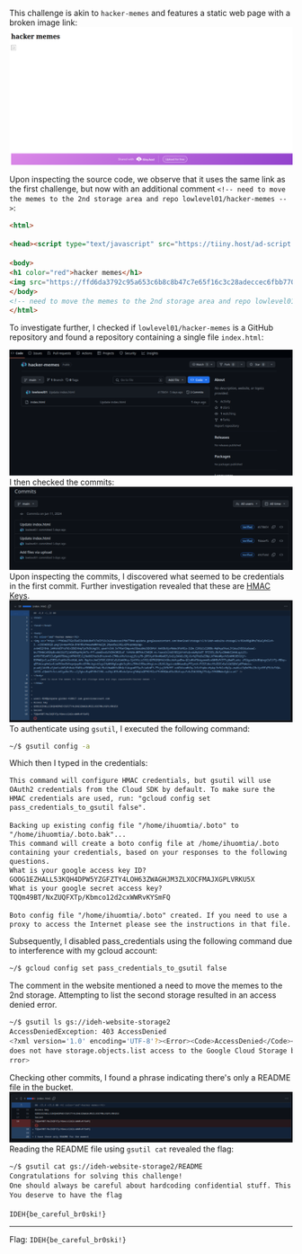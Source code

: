 This challenge is akin to `hacker-memes` and features a static web page with a broken image link:
![](https://github.com/ihuomtia/ctf-writeups/blob/main/IDEH-2024/imgs/hm2.png?raw=true)

Upon inspecting the source code, we observe that it uses the same link as the first challenge, but now with an additional comment `<!-- need to move the memes to the 2nd storage area and repo lowlevel01/hacker-memes -->`:
```html
<html>

<head><script type="text/javascript" src="https://tiiny.host/ad-script.js"></script><script defer data-domain="hacker-memes2.tiiny.site" src="https://analytics.tiiny.site/js/plausible.js"></script></head>

<body>
<h1 color="red">hacker memes</h1>
<img src="https://ffd6da3792c95a653c6b8c8b47c7e65f16c3c28adeccec6fbb7704d-apidata.googleusercontent.com/download/storage/v1/b/ideh-website-storage1/o/01koR8gU0hz7diuCyRnS1xH-3..v1569489628.png?jk=AanfhSA-BYWYRRsfnmsaHeMNY4aZjN_2fprd5ei1HGLxGPKvptAdyUqp-zvUm8S2Y8tb_14HKkXd5PYuFNIvSE0ZVK4pTyb7bSNJAgS91_qowkYvItN_9v7fUwYCWquv4c9SbeuUWsI6DC0frV_KmX6BcRjsfbbbc9PzHRlo-31Dm_ClR6iCsI2RBBc-MqRhyp9VaxL3YlAszIVDSUiu6eawC-bnJ7OhNA149QXpBcv0d1OiU7j1A6bB9qrHkjhK7r-fYT-akmkDvoOsFA3Nt9MlEcoF_YvHtKW-0M7K4vC3hB2M_nt-YzwnrGtlXdGY8D2jbYt4YuQvxArMyOe8T_5PZI65LJBcPyxZ0mWbI24tWLqyii31-wUf8V79ErWPICIaEgmD6TBUmyjtM7NOfZEJlj9bdO8Zfub3eBYozknn8-Z7M8esVHsYetvqjj5LtyTB-jBPSXydY8knMUw0ZFySxQ1yIWtWlcZ0jJGvfqIPdrDaZIMp1JKT4WsWMyoYk5rWHM18EXl6jY-B3PM4DjeCLauZ9E5lcFepK6vC8vtHiWLJAfe_BqyVrvJhmC2f98IJG8YUCs8L01mhOHvy-9jn9fXrJzSYD2JQOTRGRQHYA1hS0cchbfuywEhw-QGluMVoPDkkgzmnm5cn80HEoPV377sj0wATLudte_zPGUgyxm2dsBOqbxgtZaFiY7j-fBDqz-qEPVAiuupHnGuxRJn47KXmeEdfoqodyqoBtvU5YMnJkgiebSzgiZfpNHX0gGaugNr3ryRVszTRHvGYE8wzUHvgLvn-LBLNlLDgyicrddNNswu0syPTIyntK-PYZGFrNeeffoZDZCv8aCx2AIQOhCyATPmAois-pcawKj14tKBcaSjkmYzuUW7yEt0x4rYR4RUsufD6NBbQYZmALfDuXiHwA0KfrQRhQcVi4ugomRS7pa7eiw6rWFY-7Ttjaj2K5k95T_nrWZbXormMtDq-lhScKYqAbcvHyAqc3nfkGstMy2p-zmaNiaiSq5m95bi28cUje89FqT9L6zFXQ4-l4SID_alQmkXYeSetzk61gu8bt35z-c2j3gbrrEap0FXRhIlVNL-vaZ4yL0S5zHDrAxZphxeg74NqUaQE7H2f62atF5tH88QAu4SUaS0zKsqozFv6aZUA16GHgl73sQyr3YHUBMwbvGg&isca=1" />
</body>
<!-- need to move the memes to the 2nd storage area and repo lowlevel01/hacker-memes -->
</html>
```
To investigate further, I checked if `lowlevel01/hacker-memes` is a GitHub repository and found a repository containing a single file `index.html`:

![](https://github.com/ihuomtia/ctf-writeups/blob/main/IDEH-2024/imgs/gh-repo.png?raw=true)
I then checked the commits:
![](https://github.com/ihuomtia/ctf-writeups/blob/main/IDEH-2024/imgs/commits0.png?raw=true)
Upon inspecting the commits, I discovered what seemed to be credentials in the first commit. Further investigation revealed that these are [HMAC Keys](https://cloud.google.com/storage/docs/authentication/hmackeys).
![](https://github.com/ihuomtia/ctf-writeups/blob/main/IDEH-2024/imgs/commits2.png?raw=true)
To authenticate using `gsutil`, I executed the following command:
```bash
~/$ gsutil config -a
```
Which then I typed in the credentials:
```
This command will configure HMAC credentials, but gsutil will use
OAuth2 credentials from the Cloud SDK by default. To make sure the
HMAC credentials are used, run: "gcloud config set
pass_credentials_to_gsutil false".

Backing up existing config file "/home/ihuomtia/.boto" to "/home/ihuomtia/.boto.bak"...
This command will create a boto config file at /home/ihuomtia/.boto
containing your credentials, based on your responses to the following
questions.
What is your google access key ID? GOOG1EZHALL53KQH4DPW5YZGFZTY4LOH63ZWAGHJM3ZLXOCFMAJXGPLVRKU5X
What is your google secret access key? TQQm49BT/NxZUQFXTp/Kbmco12d2cxWWRvKYSmFQ

Boto config file "/home/ihuomtia/.boto" created. If you need to use a
proxy to access the Internet please see the instructions in that file.
```

Subsequently, I disabled pass_credentials using the following command due to interference with my gcloud account:
```bash
~/$ gcloud config set pass_credentials_to_gsutil false
```

The comment in the website mentioned a need to move the memes to the 2nd storage. Attempting to list the second storage resulted in an access denied error.
```bash
~/$ gsutil ls gs://ideh-website-storage2
AccessDeniedException: 403 AccessDenied
<?xml version='1.0' encoding='UTF-8'?><Error><Code>AccessDenied</Code><Message>Access denied.</Message><Details>user1-484@propane-girder-410817.iam.gserviceaccount.com
does not have storage.objects.list access to the Google Cloud Storage bucket. Permission 'storage.objects.list' denied on resource (or it may not exist).</Details></E
rror>
```
Checking other commits, I found a phrase indicating there's only a README file in the bucket.
![](https://github.com/ihuomtia/ctf-writeups/blob/main/IDEH-2024/imgs/commits1.png?raw=true)
Reading the README file using `gsutil cat` revealed the flag:
```bash
~/$ gsutil cat gs://ideh-website-storage2/README
Congratulations for solving this challenge!
One should always be careful about hardcoding confidential stuff. This challenge is a simple version of a real life issue many developers fall in.
You deserve to have the flag

IDEH{be_careful_br0ski!}
```
-------
Flag: `IDEH{be_careful_br0ski!}`
